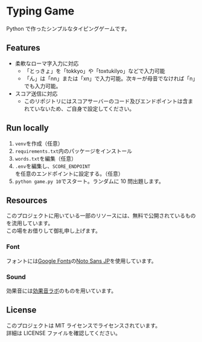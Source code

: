 # Typing Game

Python で作ったシンプルなタイピングゲームです。

## Features

- 柔軟なローマ字入力に対応
  - 「とっきょ」を「tokkyo」や「toxtukilyo」などで入力可能
  - 「ん」は「nn」または「xn」で入力可能。次キーが母音でなければ「n」でも入力可能。
- スコア送信に対応
  - このリポジトリにはスコアサーバーのコード及びエンドポイントは含まれていないため、ご自身で設定してください。

## Run locally

1. `venv`を作成（任意）
2. `requirements.txt`内のパッケージをインストール
3. `words.txt`を編集（任意）
4. `.env`を編集し、`SCORE_ENDPOINT`を任意のエンドポイントに設定する。（任意）
5. `python game.py 10`でスタート。ランダムに 10 問出題します。

## Resources

このプロジェクトに用いている一部のリソースには、無料で公開されているものを流用しています。  
この場をお借りして御礼申し上げます。

### Font

フォントには[Google Fonts](https://fonts.google.com)の[Noto Sans JP](https://fonts.google.com/noto/specimen/Noto+Sans+JP)を使用しています。

### Sound

効果音には[効果音ラボ](https://soundeffect-lab.info/)のものを用いています。

## License

このプロジェクトは MIT ライセンスでライセンスされています。  
詳細は LICENSE ファイルを確認してください。
